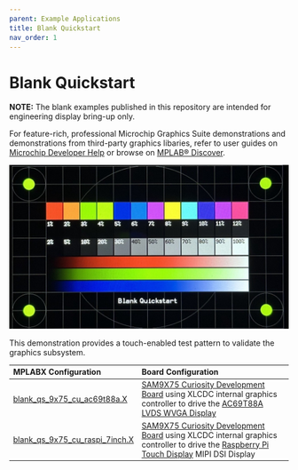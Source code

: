 ```yaml
---
parent: Example Applications
title: Blank Quickstart
nav_order: 1
---
```


# Blank Quickstart

**NOTE:** The blank examples published in this repository are intended for engineering display bring-up only. 

For feature-rich, professional Microchip Graphics Suite demonstrations and demonstrations from third-party graphics libaries, refer to user guides on [Microchip Developer Help](https://developerhelp.microchip.com/xwiki/bin/view/software-tools/mgs/dev-kits/sam9x75-ug/) or browse on [MPLAB® Discover](https://mplab-discover.microchip.com/v2?dsl=Microchip+AND+Graphics+AND+Suite+AND+9x7).

![](../../images/sam_9x75_cu_blank_qs.jpg)

This demonstration provides a touch-enabled test pattern to validate the graphics subsystem.

| MPLABX Configuration                                                        | Board Configuration                                                                                                                                                                                                                                               |
| :-------------------------------------------------------------------------- | :---------------------------------------------------------------------------------------------------------------------------------------------------------------------------------------------------------------------------------------------------------------- |
| [blank_qs_9x75_cu_ac69t88a.X](./blank_qs_9x75_cu_ac69t88a.X/readme.md)     | [SAM9X75 Curiosity Development Board](https://www.microchip.com/en-us/development-tool/EV31H43A) using XLCDC internal graphics controller to drive the [AC69T88A LVDS WVGA Display](https://www.microchip.com/en-us/development-tool/AC69T88A?allDevTools=true)               |
| [blank_qs_9x75_cu_raspi_7inch.X](./blank_qs_9x75_cu_raspi_7inch.X/readme.md) | [SAM9X75 Curiosity Development Board](https://www.microchip.com/en-us/development-tool/EV31H43A) using XLCDC internal graphics controller to drive the [Raspberry Pi Touch Display](https://www.raspberrypi.com/products/raspberry-pi-touch-display/) MIPI DSI Display |

